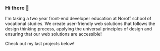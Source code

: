 ### Hi there 👋

I'm taking a two year front-end developer education at Noroff school of vocational studies. We create user-friendly web solutions that follows the design thinking process, applying the universal principles of design and ensuring that our web solutions are accessible!

Check out my last projects below!

<!--
**richiebotteri/richiebotteri** is a ✨ _special_ ✨ repository because its `README.md` (this file) appears on your GitHub profile.

Here are some ideas to get you started:

- 🔭 I’m currently working on ...
- 🌱 I’m currently learning ...
- 👯 I’m looking to collaborate on ...
- 🤔 I’m looking for help with ...
- 💬 Ask me about ...
- 📫 How to reach me: ...
- 😄 Pronouns: ...
- ⚡ Fun fact: ...
-->
